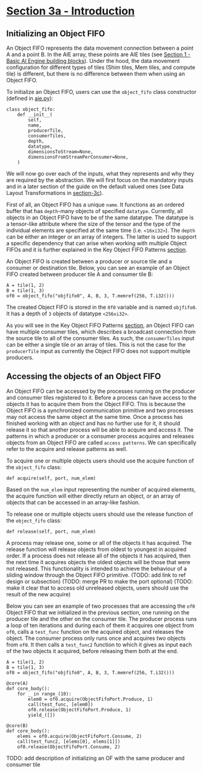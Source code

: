 <!---//===- README.md ---------------------------------------*- Markdown -*-===//
//
// This file is licensed under the Apache License v2.0 with LLVM Exceptions.
// See https://llvm.org/LICENSE.txt for license information.
// SPDX-License-Identifier: Apache-2.0 WITH LLVM-exception
//
// Copyright (C) 2024, Advanced Micro Devices, Inc.
// 
//===----------------------------------------------------------------------===//-->

# <ins>Section 3a - Introduction</ins>

## Initializing an Object FIFO

An Object FIFO represents the data movement connection between a point A and a point B. In the AIE array, these points are AIE tiles (see [Section 1 - Basic AI Engine building blocks](../../section-1/)). Under the hood, the data movement configuration for different types of tiles (Shim tiles, Mem tiles, and compute tile) is different, but there is no difference between them when using an Object FIFO. 

To initialize an Object FIFO, users can use the `object_fifo` class constructor (defined in [aie.py](../../../python/dialects/aie.py)):
```
class object_fifo:
    def __init__(
        self,
        name,
        producerTile,
        consumerTiles,
        depth,
        datatype,
        dimensionsToStream=None,
        dimensionsFromStreamPerConsumer=None,
    )
```
We will now go over each of the inputs, what they represents and why they are required by the abstraction. We will first focus on the mandatory inputs and in a later section of the guide on the default valued ones (see Data Layout Transformations in [section-3c](../section-3c/README.md#data-layout-transformations)).

First of all, an Object FIFO has a unique `name`. It functions as an ordered buffer that has `depth`-many objects of specified `datatype`. Currently, all objects in an Object FIFO have to be of the same datatype. The datatype is a tensor-like attribute where the size of the tensor and the type of the individual elements are specified at the same time (i.e. `<16xi32>`). The `depth` can be either an integer or an array of integers. The latter is used to support a specific dependency that can arise when working with multiple Object FIFOs and it is further explained in the Key Object FIFO Patterns [section](../section-3b/README.md#broadcast).

An Object FIFO is created between a producer or source tile and a consumer or destination tile. Below, you can see an example of an Object FIFO created between producer tile A and consumer tile B:
```
A = tile(1, 2)
B = tile(1, 3)
of0 = object_fifo("objfifo0", A, B, 3, T.memref(256, T.i32()))
```
The created Object FIFO is stored in the `0f0` variable and is named `objfifo0`. It has a depth of `3` objects of datatype `<256xi32>`.

As you will see in the Key Object FIFO Patterns [section](../section-3b/README.md#key-object-fifo-patterns), an Object FIFO can have multiple consumer tiles, which describes a broadcast connection from the source tile to all of the consumer tiles. As such, the `consumerTiles` input can be either a single tile or an array of tiles. This is not the case for the `producerTile` input as currently the Object FIFO does not support multiple producers.

## Accessing the objects of an Object FIFO

An Object FIFO can be accessed by the processes running on the producer and consumer tiles registered to it. Before a process can have access to the objects it has to acquire them from the Object FIFO. This is because the Object FIFO is a synchronized communication primitive and two processes may not access the same object at the same time. Once a process has finished working with an object and has no further use for it, it should release it so that another process will be able to acquire and access it. The patterns in which a producer or a consumer process acquires and releases objects from an Object FIFO are called `access patterns`. We can specifically refer to the acquire and release patterns as well.

To acquire one or multiple objects users should use the acquire function of the `object_fifo` class:
```
def acquire(self, port, num_elem)
```
Based on the `num_elem` input representing the number of acquired elements, the acquire function will either directly return an object, or an array of objects that can be accessed in an array-like fashion.

To release one or multiple objects users should use the release function of the `object_fifo` class:
```
def release(self, port, num_elem)
```
A process may release one, some or all of the objects it has acquired. The release function will release objects from oldest to youngest in acquired order. If a process does not release all of the objects it has acquired, then the next time it acquires objects the oldest objects will be those that were not released. This functionality is intended to achieve the behaviour of a sliding window through the Object FIFO primitive. (TODO: add link to ref design or subsection) (TODO: merge PR to make the port optional) (TODO: make it clear that to access old unreleased objects, users should use the result of the new acquire)

Below you can see an example of two processes that are accessing the `of0` Object FIFO that we initialized in the previous section, one running on the producer tile and the other on the consumer tile. The producer process runs a loop of ten iterations and during each of them it acquires one object from `of0`, calls a `test_func` function on the acquired object, and releases the object. The consumer process only runs once and acquires two objects from `of0`. It then calls a `test_func2` function to which it gives as input each of the two objects it acquired, before releasing them both at the end.
```
A = tile(1, 2)
B = tile(1, 3)
of0 = object_fifo("objfifo0", A, B, 3, T.memref(256, T.i32()))

@core(A)
def core_body():
    for _ in range_(10):
        elem0 = of0.acquire(ObjectFifoPort.Produce, 1)
        call(test_func, [elem0])
        of0.release(ObjectFifoPort.Produce, 1)
        yield_([])

@core(B)
def core_body():
    elems = of0.acquire(ObjectFifoPort.Consume, 2)
    call(test_func2, [elems[0], elems[1]])
    of0.release(ObjectFifoPort.Consume, 2)
```

TODO: add description of initializing an OF with the same producer and consumer tile
